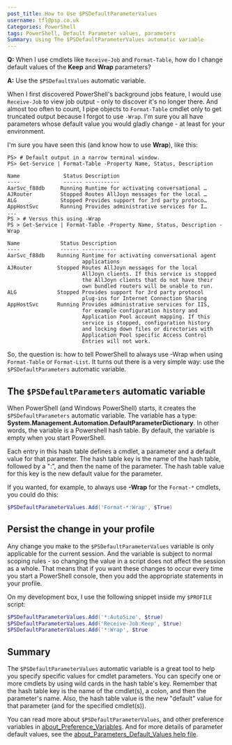 ```yaml
---
post_title: How to Use $PSDefaultParameterValues
username: tfl@psp.co.uk
Categories: PowerShell
tags: PowerShell, Default Parameter values, parameters
Summary: Using The $PSDefaultParameterValues automatic variable
---
```


**Q:** When I use cmdlets like `Receive-Job` and `Format-Table`, how do I change default values of the **Keep** and **Wrap** parameters?

**A:** Use the `$PSDefaultValues` automatic variable.

When I first discovered PowerShell's background jobs feature, I would use `Receive-Job` to view job output - only to discover it's no longer there.
And almost too often to count, I pipe objects to `Format-Table` cmdlet only to get truncated output because I forgot to use `-Wrap`.
I'm sure you all have parameters whose default value you would gladly change - at least for your environment.

I'm sure you have seen this (and know how to use **Wrap**), like this:

```powershell-console
PS> # Default output in a narrow terminal window.
PS> Get-Service | Format-Table -Property Name, Status, Description

Name              Status Description
----              ------ -----------
AarSvc_f88db     Running Runtime for activating conversational …
AJRouter         Stopped Routes AllJoyn messages for the local …
ALG              Stopped Provides support for 3rd party protoco…
AppHostSvc       Running Provides administrative services for I…
...
PS > # Versus this using -Wrap
PS > Get-Service | Format-Table -Property Name, Status, Description -Wrap

Name             Status Description
----             ------ -----------
AarSvc_f88db    Running Runtime for activating conversational agent
                        applications
AJRouter        Stopped Routes AllJoyn messages for the local
                        AllJoyn clients. If this service is stopped
                        the AllJoyn clients that do not have their
                        own bundled routers will be unable to run.
ALG             Stopped Provides support for 3rd party protocol
                        plug-ins for Internet Connection Sharing
AppHostSvc      Running Provides administrative services for IIS,
                        for example configuration history and
                        Application Pool account mapping. If this
                        service is stopped, configuration history
                        and locking down files or directories with
                        Application Pool specific Access Control
                        Entries will not work.

```

So, the question is: how to tell PowerShell to always use -Wrap when using `Format-Table` or `Format-List`.
It turns out there is a very simple way: use the `$PSDefaultParameters` automatic variable.

## The `$PSDefaultParameters` automatic variable

When PowerShell (and Windows PowerShell) starts, it creates the `$PSDefaultParameters` automatic variable.
The variable has a type: **System.Management.Automation.DefaultParameterDictionary**.
In other words, the variable is a Powershell hash table.
By default, the variable is empty when you start PowerShell.

Each entry in this hash table defines a cmdlet, a parameter and a default value for that parameter.
The hash table key is the name of the hash table, followed by a ":", and then the name of the parameter.
The hash table value for this key is the new default value for the parameter.

If you wanted, for example, to always use **-Wrap** for the `Format-*` cmdlets, you could do this:

```PowerShell
$PSDefaultParameterValues.Add('Format-*:Wrap', $True)
```
## Persist the change in your profile
Any change you make to the `$PSDefaultParameterValues` variable is only applicable for the current session.
And the variable is subject to normal scoping rules - so changing the value in a script does not affect the session as a whole.
That means that if you want these changes to occur every time you start a PowerShell console, then you add the appropriate statements in your profile.

On my development box, I use the following snippet inside my `$PROFILE` script:

```powerShell
$PSDefaultParameterValues.Add('*:AutoSize', $true)
$PSDefaultParameterValues.Add('Receive-Job:Keep', $true)
$PSDefaultParameterValues.Add('*:Wrap', $true
```

## Summary

The `$PSDefaultParameterValues` automatic variable is a great tool to help you specify specific values for cmdlet parameters.
You can specify one or more cmdlets by using wild cards in the hash table's key.
Remember that the hash table key is the name of the cmdlet(s), a colon, and then the parameter's name.
Also, the hash table value is the new "default" value for that parameter (and for the specified cmdlet(s)).

You can read more about `$PSDefaultParameterValues`, and other preference variables in [about_Preference_Variables](https://docs.microsoft.com/powershell/module/microsoft.powershell.core/about/about_preference_variables#psdefaultparametervalues). And for more details of parameter default values, see the [about_Parameters_Default_Values help file](https://docs.microsoft.com/powershell/module/microsoft.powershell.core/about/about_parameters_default_values).
